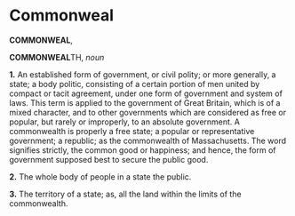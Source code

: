 # Commonweal

**COMMONWEAL**,

**COMMONWEAL**TH, _noun_

**1.** An established form of government, or civil polity; or more generally, a state; a body politic, consisting of a certain portion of men united by compact or tacit agreement, under one form of government and system of laws. This term is applied to the government of Great Britain, which is of a mixed character, and to other governments which are considered as free or popular, but rarely or improperly, to an absolute government. A commonwealth is properly a free state; a popular or representative government; a republic; as the commonwealth of Massachusetts. The word signifies strictly, the common good or happiness; and hence, the form of government supposed best to secure the public good.

**2.** The whole body of people in a state the public.

**3.** The territory of a state; as, all the land within the limits of the commonwealth.